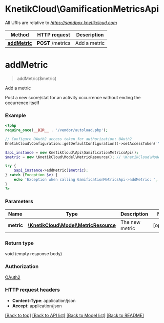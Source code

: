 # KnetikCloud\GamificationMetricsApi

All URIs are relative to *https://sandbox.knetikcloud.com*

Method | HTTP request | Description
------------- | ------------- | -------------
[**addMetric**](GamificationMetricsApi.md#addMetric) | **POST** /metrics | Add a metric


# **addMetric**
> addMetric($metric)

Add a metric

Post a new score/stat for an activity occurrence without ending the occurrence itself

### Example
```php
<?php
require_once(__DIR__ . '/vendor/autoload.php');

// Configure OAuth2 access token for authorization: OAuth2
KnetikCloud\Configuration::getDefaultConfiguration()->setAccessToken('YOUR_ACCESS_TOKEN');

$api_instance = new KnetikCloud\Api\GamificationMetricsApi();
$metric = new \KnetikCloud\Model\MetricResource(); // \KnetikCloud\Model\MetricResource | The new metric

try {
    $api_instance->addMetric($metric);
} catch (Exception $e) {
    echo 'Exception when calling GamificationMetricsApi->addMetric: ', $e->getMessage(), PHP_EOL;
}
?>
```

### Parameters

Name | Type | Description  | Notes
------------- | ------------- | ------------- | -------------
 **metric** | [**\KnetikCloud\Model\MetricResource**](../Model/\KnetikCloud\Model\MetricResource.md)| The new metric | [optional]

### Return type

void (empty response body)

### Authorization

[OAuth2](../../README.md#OAuth2)

### HTTP request headers

 - **Content-Type**: application/json
 - **Accept**: application/json

[[Back to top]](#) [[Back to API list]](../../README.md#documentation-for-api-endpoints) [[Back to Model list]](../../README.md#documentation-for-models) [[Back to README]](../../README.md)

